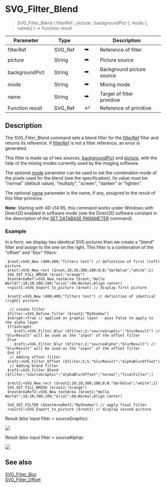 <!-- nodeReference := SVG_Filter_Blend ( parentReference ; in ; in2 ; mode ; result )
 -> parentReference (Text)
 -> in (Text)
 -> in2 (Text)
 -> mode (Text)
 -> result (Text)
 <- nodeReference (Text)-->
# SVG_Filter_Blend

> SVG_Filter_Blend ( filterRef ; picture ; backgroundPict {; mode {; name}} ) -> Function result

| Parameter |     | Type |     |     |     | Description |     |
| --- | --- | --- | --- | --- | --- | --- | --- |
| filterRef |     | SVG_Ref |     | ➡️ |     | Reference of filter |     |
| picture |     | String |     | ➡️ |     | Picture source |     |
| backgroundPict |     | String |     | ➡️ |     | Background picture source |     |
| mode |     | String |     | ➡️ |     | Mixing mode |     |
| name |     | String |     | ➡️ |     | Target of filter primitive |     |
| Function result |     | SVG_Ref |     | ↩️ |     | Reference of primitive |     |

## Description

The SVG_Filter_Blend command sets a blend filter for the [filterRef](# "Reference of filter") filter and returns its reference. If [filterRef](# "Reference of filter") is not a filter reference, an error is generated.

This filter is made up of two sources, [backgroundPict](# "Background picture source") and [picture](# "Picture source"), with the help of the mixing modes currently used by the imaging software.

The optional [mode](# "Mixing mode") parameter can be used to set the combination mode of the pixels used for the blend (see the specification). Its value must be: "normal" (default value), "multiply", "screen", "darken" or "lighten".

The optional [name](# "Target of filter primitive") parameter is the name, if any, assigned to the result of this filter primitive.

**Note:** Starting with 4D v14 R5, this command works under Windows with Direct2D enabled in software mode (see the Direct2D software constant in the description of the [SET DATABASE PARAMETER](https://developer.4d.com/docs/Desktop/user-settings/#set-database-parameter-and-user-settings) command).

### Example  

In a form, we display two identical SVG pictures then we create a "blend" filter and assign to the one on the right. This filter is a combination of the "offset" and "blur" filters:

```4d
 $root:=SVG_New (400;400;"filters test") // definition of first (left) picture  
 $rect:=SVG_New_rect ($root;10;10;380;100;0;0;"darkblue";"white";1)  
 SVG_SET_FILL_BRUSH ($root;"orange")  
 $textAreaRef:=SVG_New_textArea ($root;"Hello World!";10;10;380;100;"arial";60;Normal;Align center)  
 <>pict1:=SVG_Export_to_picture ($root) // display first picture  
   
 $root2:=SVG_New (400;400;"filters test") // definition of identical (right) picture  
   
  // create filter  
 $filter:=SVG_Define_filter ($root2;"MyShadow")  
 $vGraph:=True // applied on graphic layer - pass False to apply to the alpha layer  
 If($vGraph)  
    $ref1:=SVG_Filter_Blur ($filter;2;"sourceGraphic";"blurResult") // "blurResult" will be used as the "input" of the offset filter  
 Else  
    $ref1:=SVG_Filter_Blur ($filter;2;"sourceAlpha";"blurResult") // "blurResult" will be used as the "input" of the offset filter  
 End if  
  // Adding offset filter  
 $ref2:=SVG_Filter_Offset ($filter;5;5;"blurResult";"alphaBlurOffset")  
  // Adding blend filter  
 $ref3:=SVG_Filter_Blend ($filter;"sourceGraphic";"alphaBlurOffset";"normal";"finalFilter";)  
   
 $rect2:=SVG_New_rect ($root2;10;10;380;100;0;0;"darkblue";"white";1)  
 SVG_SET_FILL_BRUSH ($root2;"orange")  
 $textAreaRef2:=SVG_New_textArea ($root2;"Hello World!";10;10;380;100;"arial";60;Normal;Align center)  
   
 SVG_SET_FILTER ($textAreaRef2;"MyShadow") // apply final filter  
 <>pict2:=SVG_Export_to_picture ($root2) // display second picture
```

Result (blur input filter = sourceGraphic):

![](https://doc.4d.com/4Dv19/picture/1756656/pict1756656.fr.png)

Result (blur input filter = sourceAlpha):

![](https://doc.4d.com/4Dv19/picture/1756654/pict1756654.fr.png)

## See also

[SVG_Filter_Blur](SVG_Filter_Blur.md)  
[SVG_Filter_Offset](SVG_Filter_Offset.md)
